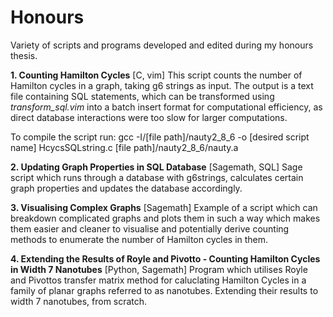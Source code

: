 # Honours
Variety of scripts and programs developed and edited during my honours thesis.

**1. Counting Hamilton Cycles** [C, vim]
This script counts the number of Hamilton cycles in a graph, taking g6 strings as input. 
The output is a text file containing SQL statements, which can be transformed using 
_transform_sql.vim_ into a batch insert format for computational efficiency, as direct 
database interactions were too slow for larger computations.

To compile the script run: 
gcc -I/[file path]/nauty2_8_6 -o [desired script name] HcycsSQLstring.c [file path]/nauty2_8_6/nauty.a


**2. Updating Graph Properties in SQL Database** [Sagemath, SQL]
Sage script which runs through a database with g6strings, calculates certain graph properties 
and updates the database accordingly.


**3. Visualising Complex Graphs** [Sagemath]
Example of a script which can breakdown complicated graphs and plots them in such a way
which makes them easier and cleaner to visualise and potentially derive counting methods
to enumerate the number of Hamilton cycles in them.


**4. Extending the Results of Royle and Pivotto - Counting Hamilton Cycles in Width 7 Nanotubes** [Python, Sagemath]
Program which utilises Royle and Pivottos transfer matrix method for caluclating Hamilton Cycles
in a family of planar graphs referred to as nanotubes. Extending their results to width 7 nanotubes, from scratch.
